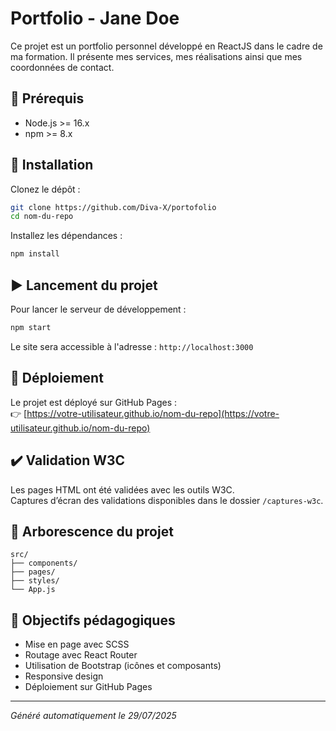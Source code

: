 # Portfolio - Jane Doe

Ce projet est un portfolio personnel développé en ReactJS dans le cadre de ma formation. Il présente mes services, mes réalisations ainsi que mes coordonnées de contact.

## 🔧 Prérequis

- Node.js >= 16.x
- npm >= 8.x

## 🚀 Installation

Clonez le dépôt :

```bash
git clone https://github.com/Diva-X/portofolio
cd nom-du-repo
```

Installez les dépendances :

```bash
npm install
```

## ▶️ Lancement du projet

Pour lancer le serveur de développement :

```bash
npm start
```

Le site sera accessible à l'adresse : `http://localhost:3000`

## 🧾 Déploiement

Le projet est déployé sur GitHub Pages :  
👉 [https://votre-utilisateur.github.io/nom-du-repo](https://votre-utilisateur.github.io/nom-du-repo)

## ✔️ Validation W3C

Les pages HTML ont été validées avec les outils W3C.  
Captures d’écran des validations disponibles dans le dossier `/captures-w3c`.

## 📁 Arborescence du projet

```
src/
├── components/
├── pages/
├── styles/
└── App.js
```

## 📌 Objectifs pédagogiques

- Mise en page avec SCSS
- Routage avec React Router
- Utilisation de Bootstrap (icônes et composants)
- Responsive design
- Déploiement sur GitHub Pages

---

*Généré automatiquement le 29/07/2025*

